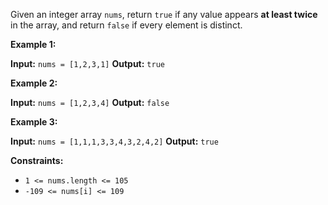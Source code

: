 Given an integer array `nums`, return `true` if any value appears **at least twice** in the array, and return `false` if every element is distinct.

**Example 1:**

**Input:** `nums = [1,2,3,1]`
**Output:** `true`

**Example 2:**

**Input:** `nums = [1,2,3,4]`
**Output:** `false`

**Example 3:**

**Input:** `nums = [1,1,1,3,3,4,3,2,4,2]`
**Output:** `true`

**Constraints:**

-   `1 <= nums.length <= 105`
-   `-109 <= nums[i] <= 109`